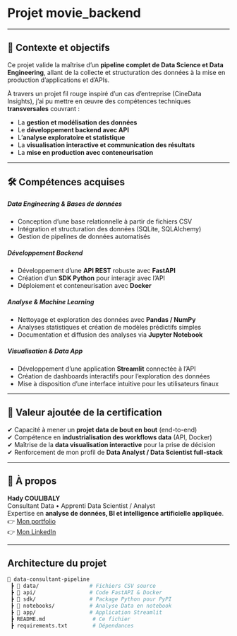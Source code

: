 # Projet movie_backend


---

## 🎯 Contexte et objectifs

Ce projet valide la maîtrise d’un **pipeline complet de Data Science et Data Engineering**, allant de la collecte et structuration des données à la mise en production d’applications et d’APIs.  

À travers un projet fil rouge inspiré d’un cas d’entreprise (CineData Insights), j’ai pu mettre en œuvre des compétences techniques **transversales** couvrant :  
- La **gestion et modélisation des données**  
- Le **développement backend avec API**  
- L’**analyse exploratoire et statistique**  
- La **visualisation interactive et communication des résultats**  
- La **mise en production avec conteneurisation**  

---

## 🛠️ Compétences acquises

##### *Data Engineering & Bases de données*
- Conception d’une base relationnelle à partir de fichiers CSV  
- Intégration et structuration des données (SQLite, SQLAlchemy)  
- Gestion de pipelines de données automatisés  

##### *Développement Backend*
- Développement d’une **API REST** robuste avec **FastAPI**  
- Création d’un **SDK Python** pour interagir avec l’API  
- Déploiement et conteneurisation avec **Docker**  

##### *Analyse & Machine Learning*
- Nettoyage et exploration des données avec **Pandas / NumPy**  
- Analyses statistiques et création de modèles prédictifs simples  
- Documentation et diffusion des analyses via **Jupyter Notebook**  

##### *Visualisation & Data App*
- Développement d’une application **Streamlit** connectée à l’API  
- Création de dashboards interactifs pour l’exploration des données  
- Mise à disposition d’une interface intuitive pour les utilisateurs finaux  


---

## 🚀 Valeur ajoutée de la certification

✔ Capacité à mener un **projet data de bout en bout** (end-to-end)  
✔ Compétence en **industrialisation des workflows data** (API, Docker)  
✔ Maîtrise de la **data visualisation interactive** pour la prise de décision  
✔ Renforcement de mon profil de **Data Analyst / Data Scientist full-stack**  

---


## 👤 À propos

**Hady COULIBALY**  
Consultant Data • Apprenti Data Scientist / Analyst  
Expertise en **analyse de données, BI et intelligence artificielle appliquée**.  
👉 [Mon portfolio](https://hady-data-showcase.lovable.app/)  
👉 [Mon LinkedIn](https://linkedin.com/in/hady-coulibaly)  

---

## Architecture du projet

```bash
📁 data-consultant-pipeline
 ┣ 📂 data/                # Fichiers CSV source
 ┣ 📂 api/                 # Code FastAPI & Docker
 ┣ 📂 sdk/                 # Package Python pour PyPI
 ┣ 📂 notebooks/           # Analyse Data en notebook
 ┣ 📂 app/                 # Application Streamlit
 ┣ README.md               # Ce fichier
 ┣ requirements.txt        # Dépendances
 

